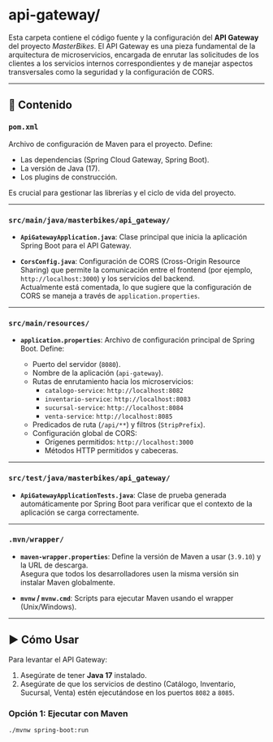 # api-gateway/

Esta carpeta contiene el código fuente y la configuración del **API Gateway** del proyecto *MasterBikes*. El API Gateway es una pieza fundamental de la arquitectura de microservicios, encargada de enrutar las solicitudes de los clientes a los servicios internos correspondientes y de manejar aspectos transversales como la seguridad y la configuración de CORS.

---

## 📁 Contenido

### `pom.xml`
Archivo de configuración de Maven para el proyecto. Define:

- Las dependencias (Spring Cloud Gateway, Spring Boot).
- La versión de Java (17).
- Los plugins de construcción.

Es crucial para gestionar las librerías y el ciclo de vida del proyecto.

---

### `src/main/java/masterbikes/api_gateway/`

- **`ApiGatewayApplication.java`**: Clase principal que inicia la aplicación Spring Boot para el API Gateway.

- **`CorsConfig.java`**: Configuración de CORS (Cross-Origin Resource Sharing) que permite la comunicación entre el frontend (por ejemplo, `http://localhost:3000`) y los servicios del backend.  
  Actualmente está comentada, lo que sugiere que la configuración de CORS se maneja a través de `application.properties`.

---

### `src/main/resources/`

- **`application.properties`**: Archivo de configuración principal de Spring Boot. Define:

  - Puerto del servidor (`8080`).
  - Nombre de la aplicación (`api-gateway`).
  - Rutas de enrutamiento hacia los microservicios:
    - `catalogo-service`: `http://localhost:8082`
    - `inventario-service`: `http://localhost:8083`
    - `sucursal-service`: `http://localhost:8084`
    - `venta-service`: `http://localhost:8085`
  - Predicados de ruta (`/api/**`) y filtros (`StripPrefix`).
  - Configuración global de CORS:
    - Orígenes permitidos: `http://localhost:3000`
    - Métodos HTTP permitidos y cabeceras.

---

### `src/test/java/masterbikes/api_gateway/`

- **`ApiGatewayApplicationTests.java`**: Clase de prueba generada automáticamente por Spring Boot para verificar que el contexto de la aplicación se carga correctamente.

---

### `.mvn/wrapper/`

- **`maven-wrapper.properties`**: Define la versión de Maven a usar (`3.9.10`) y la URL de descarga.  
  Asegura que todos los desarrolladores usen la misma versión sin instalar Maven globalmente.

- **`mvnw` / `mvnw.cmd`**: Scripts para ejecutar Maven usando el wrapper (Unix/Windows).

---

## ▶️ Cómo Usar

Para levantar el API Gateway:

1. Asegúrate de tener **Java 17** instalado.
2. Asegúrate de que los servicios de destino (Catálogo, Inventario, Sucursal, Venta) estén ejecutándose en los puertos `8082` a `8085`.

### Opción 1: Ejecutar con Maven
```bash
./mvnw spring-boot:run
